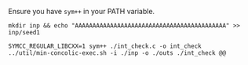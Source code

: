 Ensure you have `sym++` in your PATH variable.

```
mkdir inp && echo "AAAAAAAAAAAAAAAAAAAAAAAAAAAAAAAAAAAAAAAAAAA" >> inp/seed1

SYMCC_REGULAR_LIBCXX=1 sym++ ./int_check.c -o int_check
../util/min-concolic-exec.sh -i ./inp -o ./outs ./int_check @@ 
